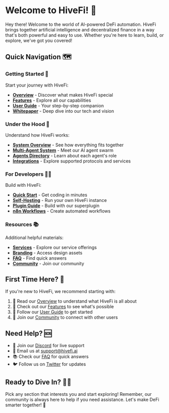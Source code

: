 # Welcome to HiveFi! 🚀

Hey there! Welcome to the world of AI-powered DeFi automation. HiveFi brings together artificial intelligence and decentralized finance in a way that's both powerful and easy to use. Whether you're here to learn, build, or explore, we've got you covered!

## Quick Navigation 🗺️

### Getting Started 🌟
Start your journey with HiveFi:
- [**Overview**](getting-started/overview.md) - Discover what makes HiveFi special
- [**Features**](getting-started/features.md) - Explore all our capabilities
- [**User Guide**](getting-started/user-guide.md) - Your step-by-step companion
- [**Whitepaper**](getting-started/whitepaper.md) - Deep dive into our tech and vision

### Under the Hood 🔧
Understand how HiveFi works:
- [**System Overview**](under-the-hood/system-overview.md) - See how everything fits together
- [**Multi-Agent System**](under-the-hood/multi-agent-system.md) - Meet our AI agent swarm
- [**Agents Directory**](under-the-hood/agents-directory.md) - Learn about each agent's role
- [**Integrations**](under-the-hood/integrations.md) - Explore supported protocols and services

### For Developers 👩‍💻
Build with HiveFi:
- [**Quick Start**](for-developers/quick-start.md) - Get coding in minutes
- [**Self-Hosting**](for-developers/self-hosting.md) - Run your own HiveFi instance
- [**Plugin Guide**](for-developers/plugin-guide.md) - Build with our superplugin
- [**n8n Workflows**](for-developers/n8n-workflows.md) - Create automated workflows

### Resources 📚
Additional helpful materials:
- [**Services**](resources/services.md) - Explore our service offerings
- [**Branding**](resources/branding.md) - Access design assets
- [**FAQ**](resources/faq.md) - Find quick answers
- [**Community**](resources/community.md) - Join our community

## First Time Here? 🎯

If you're new to HiveFi, we recommend starting with:

1. 📖 Read our [Overview](getting-started/overview.md) to understand what HiveFi is all about
2. 🚀 Check out our [Features](getting-started/features.md) to see what's possible
3. 📱 Follow our [User Guide](getting-started/user-guide.md) to get started
4. 🤝 Join our [Community](resources/community.md) to connect with other users

## Need Help? 🆘

- 💬 Join our [Discord](https://discord.gg/hivefiai) for live support
- 📧 Email us at support@hivefi.ai
- 📚 Check our [FAQ](resources/faq.md) for quick answers
- 🐦 Follow us on [Twitter](https://twitter.com/hivefi_ai) for updates

## Ready to Dive In? 🏊‍♂️

Pick any section that interests you and start exploring! Remember, our community is always here to help if you need assistance. Let's make DeFi smarter together! 🎉 